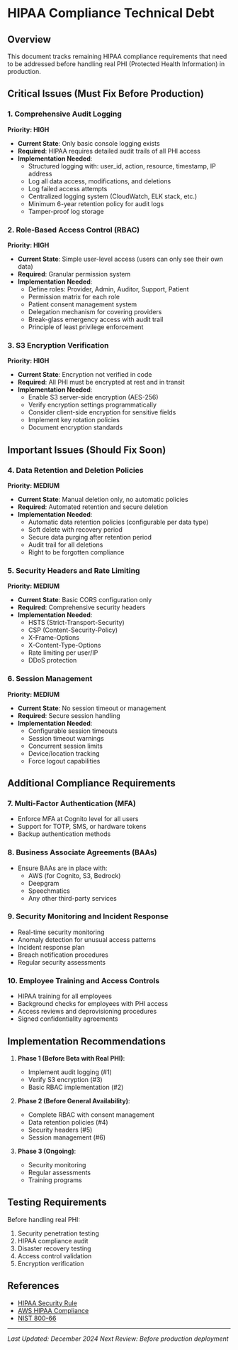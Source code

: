 # HIPAA Compliance Technical Debt

## Overview
This document tracks remaining HIPAA compliance requirements that need to be addressed before handling real PHI (Protected Health Information) in production.

## Critical Issues (Must Fix Before Production)

### 1. Comprehensive Audit Logging
**Priority: HIGH**
- **Current State**: Only basic console logging exists
- **Required**: HIPAA requires detailed audit trails of all PHI access
- **Implementation Needed**:
  - Structured logging with: user_id, action, resource, timestamp, IP address
  - Log all data access, modifications, and deletions
  - Log failed access attempts
  - Centralized logging system (CloudWatch, ELK stack, etc.)
  - Minimum 6-year retention policy for audit logs
  - Tamper-proof log storage

### 2. Role-Based Access Control (RBAC)
**Priority: HIGH**
- **Current State**: Simple user-level access (users can only see their own data)
- **Required**: Granular permission system
- **Implementation Needed**:
  - Define roles: Provider, Admin, Auditor, Support, Patient
  - Permission matrix for each role
  - Patient consent management system
  - Delegation mechanism for covering providers
  - Break-glass emergency access with audit trail
  - Principle of least privilege enforcement

### 3. S3 Encryption Verification
**Priority: HIGH**
- **Current State**: Encryption not verified in code
- **Required**: All PHI must be encrypted at rest and in transit
- **Implementation Needed**:
  - Enable S3 server-side encryption (AES-256)
  - Verify encryption settings programmatically
  - Consider client-side encryption for sensitive fields
  - Implement key rotation policies
  - Document encryption standards

## Important Issues (Should Fix Soon)

### 4. Data Retention and Deletion Policies
**Priority: MEDIUM**
- **Current State**: Manual deletion only, no automatic policies
- **Required**: Automated retention and secure deletion
- **Implementation Needed**:
  - Automatic data retention policies (configurable per data type)
  - Soft delete with recovery period
  - Secure data purging after retention period
  - Audit trail for all deletions
  - Right to be forgotten compliance

### 5. Security Headers and Rate Limiting
**Priority: MEDIUM**
- **Current State**: Basic CORS configuration only
- **Required**: Comprehensive security headers
- **Implementation Needed**:
  - HSTS (Strict-Transport-Security)
  - CSP (Content-Security-Policy)
  - X-Frame-Options
  - X-Content-Type-Options
  - Rate limiting per user/IP
  - DDoS protection

### 6. Session Management
**Priority: MEDIUM**
- **Current State**: No session timeout or management
- **Required**: Secure session handling
- **Implementation Needed**:
  - Configurable session timeouts
  - Session timeout warnings
  - Concurrent session limits
  - Device/location tracking
  - Force logout capabilities

## Additional Compliance Requirements

### 7. Multi-Factor Authentication (MFA)
- Enforce MFA at Cognito level for all users
- Support for TOTP, SMS, or hardware tokens
- Backup authentication methods

### 8. Business Associate Agreements (BAAs)
- Ensure BAAs are in place with:
  - AWS (for Cognito, S3, Bedrock)
  - Deepgram
  - Speechmatics
  - Any other third-party services

### 9. Security Monitoring and Incident Response
- Real-time security monitoring
- Anomaly detection for unusual access patterns
- Incident response plan
- Breach notification procedures
- Regular security assessments

### 10. Employee Training and Access Controls
- HIPAA training for all employees
- Background checks for employees with PHI access
- Access reviews and deprovisioning procedures
- Signed confidentiality agreements

## Implementation Recommendations

1. **Phase 1 (Before Beta with Real PHI)**:
   - Implement audit logging (#1)
   - Verify S3 encryption (#3)
   - Basic RBAC implementation (#2)

2. **Phase 2 (Before General Availability)**:
   - Complete RBAC with consent management
   - Data retention policies (#4)
   - Security headers (#5)
   - Session management (#6)

3. **Phase 3 (Ongoing)**:
   - Security monitoring
   - Regular assessments
   - Training programs

## Testing Requirements

Before handling real PHI:
1. Security penetration testing
2. HIPAA compliance audit
3. Disaster recovery testing
4. Access control validation
5. Encryption verification

## References
- [HIPAA Security Rule](https://www.hhs.gov/hipaa/for-professionals/security/index.html)
- [AWS HIPAA Compliance](https://aws.amazon.com/compliance/hipaa-compliance/)
- [NIST 800-66](https://csrc.nist.gov/publications/detail/sp/800-66/rev-1/final)

---
*Last Updated: December 2024*
*Next Review: Before production deployment*